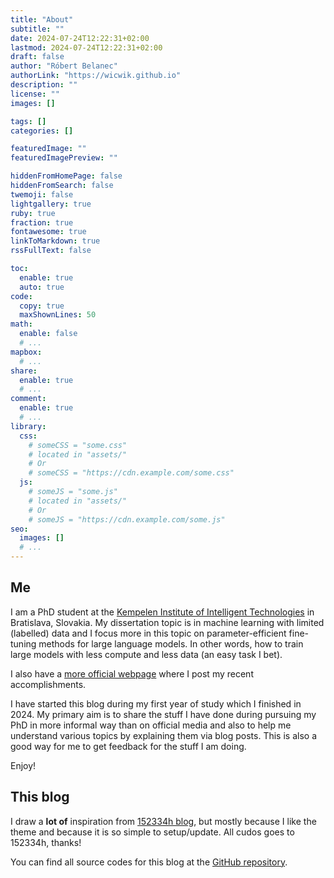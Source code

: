 ```yaml
---
title: "About"
subtitle: ""
date: 2024-07-24T12:22:31+02:00
lastmod: 2024-07-24T12:22:31+02:00
draft: false
author: "Róbert Belanec"
authorLink: "https://wicwik.github.io"
description: ""
license: ""
images: []

tags: []
categories: []

featuredImage: ""
featuredImagePreview: ""

hiddenFromHomePage: false
hiddenFromSearch: false
twemoji: false
lightgallery: true
ruby: true
fraction: true
fontawesome: true
linkToMarkdown: true
rssFullText: false

toc:
  enable: true
  auto: true
code:
  copy: true
  maxShownLines: 50
math:
  enable: false
  # ...
mapbox:
  # ...
share:
  enable: true
  # ...
comment:
  enable: true
  # ...
library:
  css:
    # someCSS = "some.css"
    # located in "assets/"
    # Or
    # someCSS = "https://cdn.example.com/some.css"
  js:
    # someJS = "some.js"
    # located in "assets/"
    # Or
    # someJS = "https://cdn.example.com/some.js"
seo:
  images: []
  # ...
---
```


<!--more-->

## Me
I am a PhD student at the [Kempelen Institute of Intelligent Technologies](https://kinit.sk) in Bratislava, Slovakia. My dissertation topic is in machine learning with limited (labelled) data and I focus more in this topic on parameter-efficient fine-tuning methods for large language models. In other words, how to train large models with less compute and less data (an easy task I bet).

I also have a [more official webpage](https://kinit.sk/member/robert-belanec/) where I post my recent accomplishments.

I have started this blog during my first year of study which I finished in 2024. My primary aim is to share the stuff I have done during pursuing my PhD in more informal way than on official media and also to help me understand various topics by explaining them via blog posts. This is also a good way for me to get feedback for the stuff I am doing.

Enjoy!

## This blog
I draw a **lot of** inspiration from [152334h blog](https://152334h.github.io), but mostly because I like the theme and because it is so simple to setup/update. All cudos goes to 152334h, thanks!

You can find all source codes for this blog at the [GitHub repository](https://github.com/Wicwik/wicwik.github.io).

